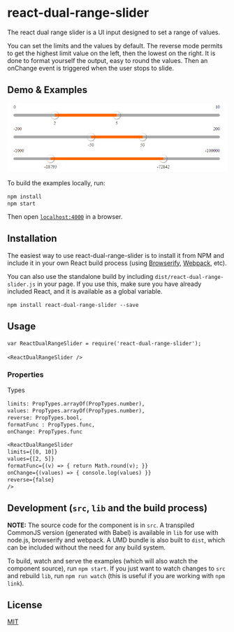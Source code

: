 # react-dual-range-slider

The react dual range slider is a UI input designed to set a range of values.

You can set the limits and the values by default. 
The reverse mode permits to get the highest limit value on the left, then the lowest on the right.
It is done to format yourself the output, easy to round the values.
Then an onChange event is triggered when the user stops to slide.

## Demo & Examples

![alt tag](/demo/demo.png)

To build the examples locally, run:

```
npm install
npm start
```

Then open [`localhost:4000`](http://localhost:4000) in a browser.


## Installation

The easiest way to use react-dual-range-slider is to install it from NPM and include it in your own React build process (using [Browserify](http://browserify.org), [Webpack](http://webpack.github.io/), etc).

You can also use the standalone build by including `dist/react-dual-range-slider.js` in your page. If you use this, make sure you have already included React, and it is available as a global variable.

```
npm install react-dual-range-slider --save
```


## Usage

```
var ReactDualRangeSlider = require('react-dual-range-slider');

<ReactDualRangeSlider />
```

### Properties

Types
```
limits: PropTypes.arrayOf(PropTypes.number),
values: PropTypes.arrayOf(PropTypes.number),
reverse: PropTypes.bool,
formatFunc : PropTypes.func,
onChange: PropTypes.func
```

```
<ReactDualRangeSlider
limits={[0, 10]}
values={[2, 5]}
formatFunc={(v) => { return Math.round(v); }}
onChange={(values) => { console.log(values) }}
reverse={false}
/>
```

## Development (`src`, `lib` and the build process)

**NOTE:** The source code for the component is in `src`. A transpiled CommonJS version (generated with Babel) is available in `lib` for use with node.js, browserify and webpack. A UMD bundle is also built to `dist`, which can be included without the need for any build system.

To build, watch and serve the examples (which will also watch the component source), run `npm start`. If you just want to watch changes to `src` and rebuild `lib`, run `npm run watch` (this is useful if you are working with `npm link`).

## License

[MIT](http://spdx.org/licenses/MIT)
